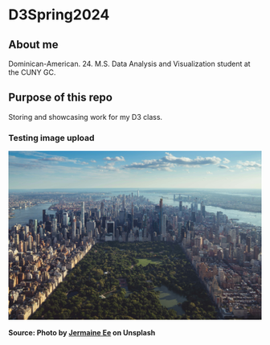 # D3Spring2024

## About me

Dominican-American. 24. M.S. Data Analysis and Visualization student at the CUNY GC.

## Purpose of this repo

Storing and showcasing work for my D3 class.

### Testing image upload

![Central Park image](jermaine-ee-A2CChTZvzTE-unsplash.jpg)

**Source: Photo by [Jermaine Ee](https://unsplash.com/@eejermaine?utm_content=creditCopyText&utm_medium=referral&utm_source=unsplash) on Unsplash**
 


